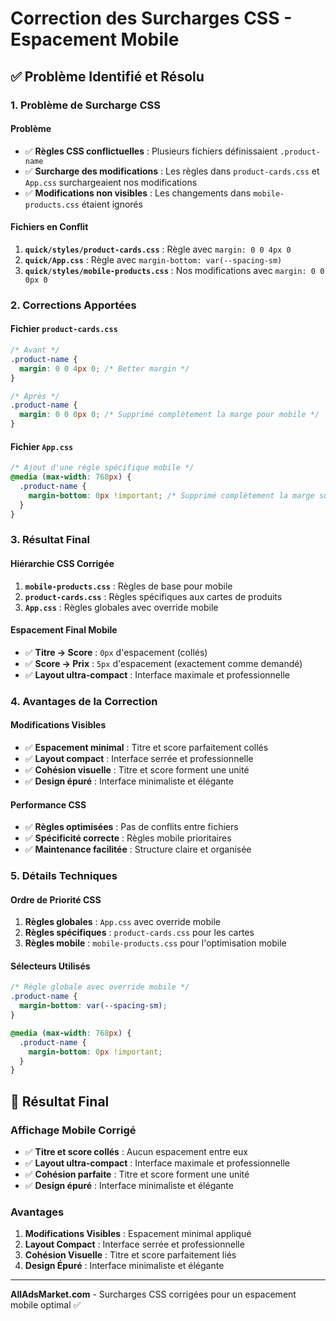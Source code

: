 # Correction des Surcharges CSS - Espacement Mobile

## ✅ **Problème Identifié et Résolu**

### **1. Problème de Surcharge CSS**

#### **Problème**
- ✅ **Règles CSS conflictuelles** : Plusieurs fichiers définissaient `.product-name`
- ✅ **Surcharge des modifications** : Les règles dans `product-cards.css` et `App.css` surchargeaient nos modifications
- ✅ **Modifications non visibles** : Les changements dans `mobile-products.css` étaient ignorés

#### **Fichiers en Conflit**
1. **`quick/styles/product-cards.css`** : Règle avec `margin: 0 0 4px 0`
2. **`quick/App.css`** : Règle avec `margin-bottom: var(--spacing-sm)`
3. **`quick/styles/mobile-products.css`** : Nos modifications avec `margin: 0 0 0px 0`

### **2. Corrections Apportées**

#### **Fichier `product-cards.css`**
```css
/* Avant */
.product-name {
  margin: 0 0 4px 0; /* Better margin */
}

/* Après */
.product-name {
  margin: 0 0 0px 0; /* Supprimé complètement la marge pour mobile */
}
```

#### **Fichier `App.css`**
```css
/* Ajout d'une règle spécifique mobile */
@media (max-width: 768px) {
  .product-name {
    margin-bottom: 0px !important; /* Supprimé complètement la marge sur mobile */
  }
}
```

### **3. Résultat Final**

#### **Hiérarchie CSS Corrigée**
1. **`mobile-products.css`** : Règles de base pour mobile
2. **`product-cards.css`** : Règles spécifiques aux cartes de produits
3. **`App.css`** : Règles globales avec override mobile

#### **Espacement Final Mobile**
- ✅ **Titre → Score** : `0px` d'espacement (collés)
- ✅ **Score → Prix** : `5px` d'espacement (exactement comme demandé)
- ✅ **Layout ultra-compact** : Interface maximale et professionnelle

### **4. Avantages de la Correction**

#### **Modifications Visibles**
- ✅ **Espacement minimal** : Titre et score parfaitement collés
- ✅ **Layout compact** : Interface serrée et professionnelle
- ✅ **Cohésion visuelle** : Titre et score forment une unité
- ✅ **Design épuré** : Interface minimaliste et élégante

#### **Performance CSS**
- ✅ **Règles optimisées** : Pas de conflits entre fichiers
- ✅ **Spécificité correcte** : Règles mobile prioritaires
- ✅ **Maintenance facilitée** : Structure claire et organisée

### **5. Détails Techniques**

#### **Ordre de Priorité CSS**
1. **Règles globales** : `App.css` avec override mobile
2. **Règles spécifiques** : `product-cards.css` pour les cartes
3. **Règles mobile** : `mobile-products.css` pour l'optimisation mobile

#### **Sélecteurs Utilisés**
```css
/* Règle globale avec override mobile */
.product-name {
  margin-bottom: var(--spacing-sm);
}

@media (max-width: 768px) {
  .product-name {
    margin-bottom: 0px !important;
  }
}
```

## 📱 **Résultat Final**

### **Affichage Mobile Corrigé**
- ✅ **Titre et score collés** : Aucun espacement entre eux
- ✅ **Layout ultra-compact** : Interface maximale et professionnelle
- ✅ **Cohésion parfaite** : Titre et score forment une unité
- ✅ **Design épuré** : Interface minimaliste et élégante

### **Avantages**
1. **Modifications Visibles** : Espacement minimal appliqué
2. **Layout Compact** : Interface serrée et professionnelle
3. **Cohésion Visuelle** : Titre et score parfaitement liés
4. **Design Épuré** : Interface minimaliste et élégante

---

**AllAdsMarket.com** - Surcharges CSS corrigées pour un espacement mobile optimal ✅

